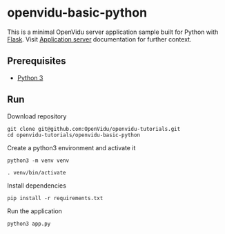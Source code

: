 # openvidu-basic-python

This is a minimal OpenVidu server application sample built for Python with [Flask](https://flask.palletsprojects.com/). Visit [Application server](https://docs.openvidu.io/en/stable/application-server/) documentation for further context.

## Prerequisites

- [Python 3](https://www.python.org/downloads/)

## Run

Download repository

```
git clone git@github.com:OpenVidu/openvidu-tutorials.git
cd openvidu-tutorials/openvidu-basic-python
```

Create a python3 environment and activate it

```
python3 -m venv venv
```

```
. venv/bin/activate
```

Install dependencies

```
pip install -r requirements.txt
```

Run the application

```
python3 app.py
```